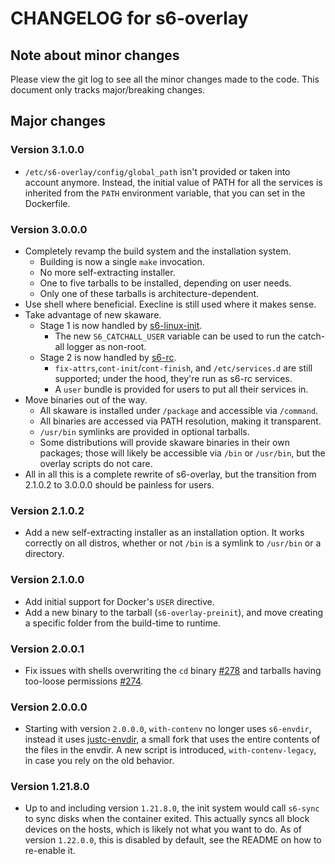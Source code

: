 # CHANGELOG for s6-overlay

## Note about minor changes

Please view the git log to see all the minor changes made to the code. This document only tracks major/breaking changes.

## Major changes

### Version 3.1.0.0

* `/etc/s6-overlay/config/global_path` isn't provided or taken into
account anymore. Instead, the initial value of PATH for all the services
is inherited from the `PATH` environment variable, that you can set
in the Dockerfile.

### Version 3.0.0.0

* Completely revamp the build system and the installation system.
  * Building is now a single `make` invocation.
  * No more self-extracting installer.
  * One to five tarballs to be installed, depending on user needs.
  * Only one of these tarballs is architecture-dependent.
* Use shell where beneficial. Execline is still used where it makes sense.
* Take advantage of new skaware.
  * Stage 1 is now handled by [s6-linux-init](https://skarnet.org/software/s6-linux-init/).
    * The new `S6_CATCHALL_USER` variable can be used to run the catch-all logger as non-root.
  * Stage 2 is now handled by [s6-rc](https://skarnet.org/software/s6-rc/).
    * `fix-attrs`,`cont-init`/`cont-finish`, and `/etc/services.d` are
still supported; under the hood, they're run as s6-rc services.
    * A `user` bundle is provided for users to put all their services in.
* Move binaries out of the way.
  * All skaware is installed under `/package` and accessible via `/command`.
  * All binaries are accessed via PATH resolution, making it transparent.
  * `/usr/bin` symlinks are provided in optional tarballs.
  * Some distributions will provide skaware binaries in their own packages;
those will likely be accessible via `/bin` or `/usr/bin`, but the overlay
scripts do not care.
* All in all this is a complete rewrite of s6-overlay, but the transition
from 2.1.0.2 to 3.0.0.0 should be painless for users.

### Version 2.1.0.2

* Add a new self-extracting installer as an installation
  option. It works correctly on all distros, whether or not `/bin` is a
  symlink to `/usr/bin` or a directory.

### Version 2.1.0.0

* Add initial support for Docker's `USER` directive.
* Add a new binary to the tarball (`s6-overlay-preinit`), and move creating
  a specific folder from the build-time to runtime.

### Version 2.0.0.1

* Fix issues with shells overwriting the `cd`
  binary [#278](https://github.com/just-containers/s6-overlay/issues/278)
  and tarballs having too-loose permissions [#274](https://github.com/just-containers/s6-overlay/issues/274).

### Version 2.0.0.0

* Starting with version `2.0.0.0`, `with-contenv` no longer uses `s6-envdir`, instead it
  uses [justc-envdir](https://github.com/just-containers/justc-envdir), a small fork that
  uses the entire contents of the files in the envdir. A new script is introduced, `with-contenv-legacy`,
  in case you rely on the old behavior.

### Version 1.21.8.0

* Up to and including version `1.21.8.0`, the init system would call `s6-sync` to sync disks when
  the container exited. This actually syncs all block devices on the hosts, which is
  likely not what you want to do. As of version `1.22.0.0`, this is disabled by default, see the
  README on how to re-enable it.
